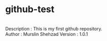 # github-test
<br>
Description : This is my first github repository.
<br>
Author : Murslin Shehzad
Version :  1.0.1
